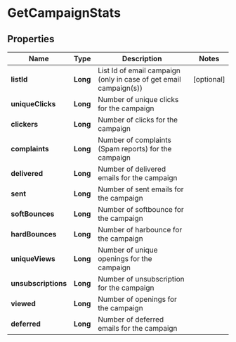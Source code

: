 
# GetCampaignStats

## Properties
Name | Type | Description | Notes
------------ | ------------- | ------------- | -------------
**listId** | **Long** | List Id of email campaign (only in case of get email campaign(s)) |  [optional]
**uniqueClicks** | **Long** | Number of unique clicks for the campaign | 
**clickers** | **Long** | Number of clicks for the campaign | 
**complaints** | **Long** | Number of complaints (Spam reports) for the campaign | 
**delivered** | **Long** | Number of delivered emails for the campaign | 
**sent** | **Long** | Number of sent emails for the campaign | 
**softBounces** | **Long** | Number of softbounce for the campaign | 
**hardBounces** | **Long** | Number of harbounce for the campaign | 
**uniqueViews** | **Long** | Number of unique openings for the campaign | 
**unsubscriptions** | **Long** | Number of unsubscription for the campaign | 
**viewed** | **Long** | Number of openings for the campaign | 
**deferred** | **Long** | Number of deferred emails for the campaign | 



